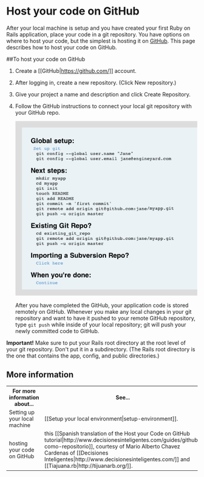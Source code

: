 
# Host your code on GitHub

After your local machine is setup and you have created your first Ruby on Rails application, place your code in a git repository. You have options on where to host your code, but the simplest is hosting it on [GitHub](http://www.github.com). This page describes how to host your code on GitHub.

##To host your code on GitHub  

1. Create a [[GitHub|https://github.com/]] account.
2. After logging in, create a new repository. (Click New repository.)
3. Give your project a name and description and click Create Repository.
4. Follow the GitHub instructions to connect your local git repository with your GitHub repo.
  
    ![GitHub instructions 2012](images/github-repo-guide.png)

    After you have completed the GitHub, your application code is stored remotely on GitHub. Whenever you make any local changes in your git repository and want to have it pushed to your remote GitHub repository, type `git push` while inside of your local repository; git will push your newly committed code to GitHub.

**Important!** Make sure to put your Rails root directory at the root level of your git repository. Don't put it in a subdirectory. (The Rails root directory is the one that contains the app, config, and public directories.)

<h2 id="topic5"> More information</h2>

<table>
  <tr>
    <th>For more information about...</th><th>See...</th>
  </tr>
  <tr>
    <td>Setting up your local machine</td><td>[[Setup your local environment|setup-environment]].</td>
  </tr> 
  <tr>
	<td>hosting your code on GitHub</td><td>this [[Spanish translation of the Host your Code on GitHub tutorial|http://www.decisionesinteligentes.com/guides/github-como-repositorio]], courtesy of Mario Alberto Chavez Cardenas of [[Decisiones Inteligentes|http://www.decisionesinteligentes.com/]] and [[Tiajuana.rb|http://tijuanarb.org/]].</td>
  </tr>
</table>